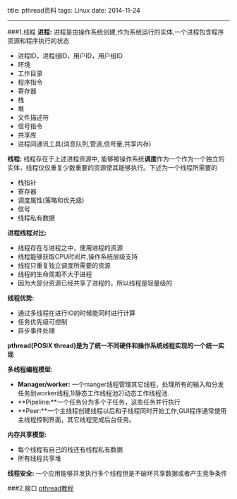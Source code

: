 title: pthread资料
tags: Linux
date: 2014-11-24
***
###1.线程
**进程:**
进程是由操作系统创建,作为系统运行的实体,一个进程包含程序资源和程序执行的状态
* 进程ID，进程组ID，用户ID，用户组ID
* 环境
* 工作目录
* 程序指令
* 寄存器
* 栈
* 堆
* 文件描述符
* 信号指令
* 共享库
* 进程间通讯工具(消息队列,管道,信号量,共享内存)

**线程:**
线程存在于上述进程资源中, 能够被操作系统**调度**作为一个作为一个独立的实体，线程仅仅重复少数重要的资源使其能够执行。下述为一个线程所需要的
* 栈指针
* 寄存器
* 调度属性(策略和优先级)
* 信号
* 线程私有数据

**进程线程对比:**
* 线程存在与进程之中，使用进程的资源
* 线程能够获取CPU时间片,操作系统层级支持
* 线程只重复独立调度所需要的资源
* 线程的生命周期不大于进程
* 因为大部分资源已经共享了进程的，所以线程是轻量级的

**线程优势:**
* 通过多线程在进行IO的时候能同时进行计算
* 任务优先级可控制
* 异步事件处理

**pthread(POSIX thread)是为了统一不同硬件和操作系统线程实现的一个统一实现**

**多线程编程模型:**
* **Manager/worker:** 一个manger线程管理其它线程，处理所有的输入和分发任务到worker线程,1)静态工作线程池2)动态工作线程池.
* **Pipeline:**一个任务分为多个子任务，这些任务并行执行
* **Peer:**一个主线程创建线程以后和子线程同时开始工作,GUI程序通常使用主线程控制界面，其它线程完成后台任务。

**内存共享模型:**
* 每个线程有自己的栈还有线程私有数据
* 所有线程共享堆

**线程安全:**
一个应用能够并发执行多个线程但是不破坏共享数据或者产生竞争条件

###2.接口
[pthread教程](https://computing.llnl.gov/tutorials/pthreads/)



